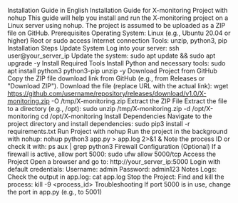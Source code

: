 Installation Guide in English
Installation Guide for X-monitoring Project with nohup
This guide will help you install and run the X-monitoring project on a Linux server using nohup. The project is assumed to be uploaded as a ZIP file on GitHub.
Prerequisites
Operating System: Linux (e.g., Ubuntu 20.04 or higher)
Root or sudo access
Internet connection
Tools: unzip, python3, pip
Installation Steps
Update System
Log into your server:
ssh user@your_server_ip
Update the system:
sudo apt update && sudo apt upgrade -y
Install Required Tools
Install Python and necessary tools:
sudo apt install python3 python3-pip unzip -y
Download Project from GitHub
Copy the ZIP file download link from GitHub (e.g., from Releases or "Download ZIP").
Download the file (replace URL with the actual link):
wget https://github.com/username/repository/releases/download/v1.0/X-monitoring.zip -O /tmp/X-monitoring.zip
Extract the ZIP File
Extract the file to a directory (e.g., /opt):
sudo unzip /tmp/X-monitoring.zip -d /opt/X-monitoring
cd /opt/X-monitoring
Install Dependencies
Navigate to the project directory and install dependencies:
sudo pip3 install -r requirements.txt
Run Project with nohup
Run the project in the background with nohup:
nohup python3 app.py > app.log 2>&1 &
Note the process ID or check it with:
ps aux | grep python3
Firewall Configuration (Optional)
If a firewall is active, allow port 5000:
sudo ufw allow 5000/tcp
Access the Project
Open a browser and go to:
http://your_server_ip:5000
Login with default credentials:
Username: admin
Password: admin123
Notes
Logs: Check the output in app.log:
cat app.log
Stop the Project: Find and kill the process:
kill -9 <process_id>
Troubleshooting
If port 5000 is in use, change the port in app.py (e.g., to 5001)
